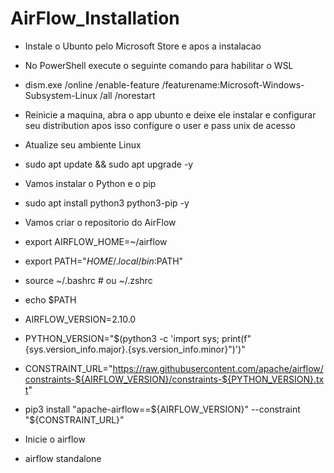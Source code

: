 # AirFlow_Installation

 - Instale o Ubunto pelo Microsoft Store e apos a instalacao

 - No PowerShell execute o seguinte comando para habilitar o WSL 
 * dism.exe /online /enable-feature /featurename:Microsoft-Windows-Subsystem-Linux /all /norestart

 - Reinicie a maquina, abra o app ubunto e deixe ele instalar e configurar seu distribution apos isso configure o user e pass unix de acesso
 
 - Atualize seu ambiente Linux
 * sudo apt update && sudo apt upgrade -y

 - Vamos instalar o Python e o pip
 * sudo apt install python3 python3-pip -y

 - Vamos criar o repositorio do AirFlow
 * export AIRFLOW_HOME=~/airflow
 * export PATH="$HOME/.local/bin:$PATH"
 * source ~/.bashrc  # ou ~/.zshrc
 * echo $PATH
   
 * AIRFLOW_VERSION=2.10.0
 * PYTHON_VERSION="$(python3 -c 'import sys; print(f"{sys.version_info.major}.{sys.version_info.minor}")')"
 * CONSTRAINT_URL="https://raw.githubusercontent.com/apache/airflow/constraints-${AIRFLOW_VERSION}/constraints-${PYTHON_VERSION}.txt"

 * pip3 install "apache-airflow==${AIRFLOW_VERSION}" --constraint "${CONSTRAINT_URL}"

 - Inicie o airflow
 * airflow standalone
